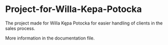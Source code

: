 # Project-for-Willa-Kepa-Potocka
The project made for Willa Kępa Potocka for easier handling of clients in the sales process. 


More information in the documentation file. 
